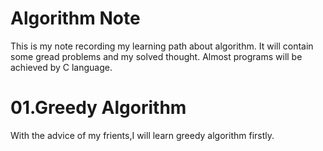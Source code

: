 # Algorithm Note
This is my note recording my learning path about algorithm.
It will contain some gread problems and my solved thought.
Almost programs will be achieved by C language.

# 01.Greedy Algorithm
With the advice of my frients,I will learn greedy algorithm firstly.
